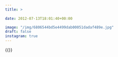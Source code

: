 ```yaml
---
title: >
  
date: 2012-07-13T18:01:40+00:00

image: "/img/6806544bd5e4499dab00051dadaf489e.jpg"
draft: false
instagram: true
---
```


{{<photo src="/img/6806544bd5e4499dab00051dadaf489e.jpg">}}
